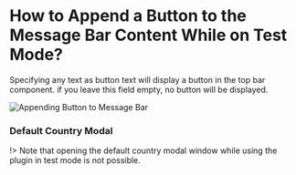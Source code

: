 # How to Append a Button to the Message Bar Content While on Test Mode?

Specifying any text as button text will display a button in the top bar component. if you leave this field empty, no button will be displayed.

![Appending Button to Message Bar](http://res.cloudinary.com/mypreview/image/upload/v1492288085/appending-button-to-message-bar_ofswkx.gif)

### Default Country Modal

!> Note that opening the default country modal window while using the plugin in test mode is not possible.
